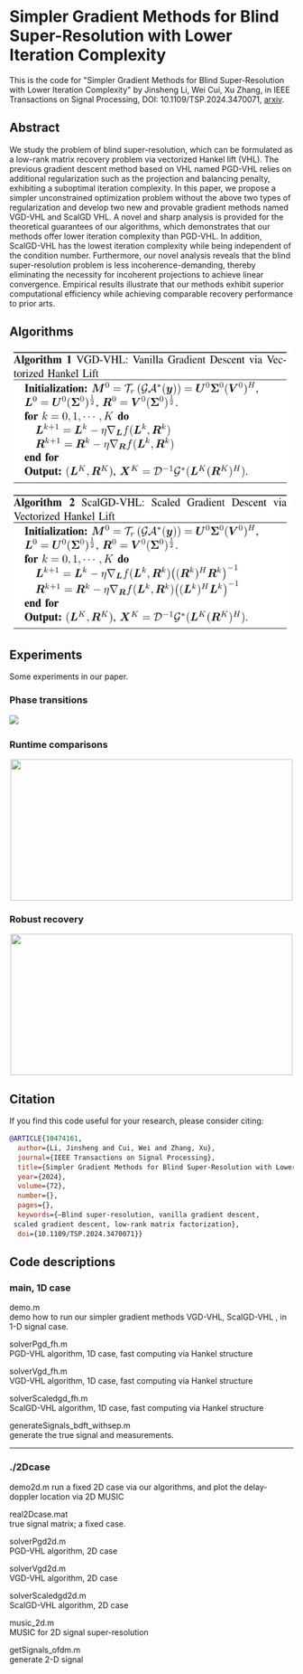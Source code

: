 # Simpler Gradient Methods for Blind Super-Resolution with Lower Iteration Complexity 

This is the code for "Simpler Gradient Methods for Blind Super-Resolution with Lower Iteration Complexity" by Jinsheng Li, Wei Cui, Xu Zhang, 
in IEEE Transactions on Signal Processing, DOI: 10.1109/TSP.2024.3470071, [arxiv](https://arxiv.org/abs/2403.09031).
## Abstract
We study the problem of blind super-resolution, which can be formulated as a low-rank matrix recovery problem via vectorized Hankel lift (VHL). The previous gradient descent
 method based on VHL named PGD-VHL relies on additional
 regularization such as the projection and balancing penalty,
 exhibiting a suboptimal iteration complexity. In this paper, we
 propose a simpler unconstrained optimization problem without
 the above two types of regularization and develop two new
 and provable gradient methods named VGD-VHL and ScalGD
VHL. A novel and sharp analysis is provided for the theoretical
 guarantees of our algorithms, which demonstrates that our
 methods offer lower iteration complexity than PGD-VHL. In
 addition, ScalGD-VHL has the lowest iteration complexity while
 being independent of the condition number. Furthermore, our
 novel analysis reveals that the blind super-resolution problem is
 less incoherence-demanding, thereby eliminating the necessity for
 incoherent projections to achieve linear convergence. Empirical
 results illustrate that our methods exhibit superior computational
 efficiency while achieving comparable recovery performance to
 prior arts.
## Algorithms
<div align=left> <img src=fig/algs.JPG width="500" height="500" align="center" />  </div>  

## Experiments   
Some experiments in our paper.  
### Phase transitions  
![](fig/pst.png)
###  Runtime comparisons
<div align=center> <img src=fig/Time_comparisons.png width="500" height="250" align="center" />  </div>
 
###  Robust recovery  
 <div align=center> <img src=fig/robust_recovery.png width="500" height="250" align="center" /> </div>


## Citation
If you find this code useful for your research, please consider citing:
```bibtex
@ARTICLE{10474161,
  author={Li, Jinsheng and Cui, Wei and Zhang, Xu},
  journal={IEEE Transactions on Signal Processing}, 
  title={Simpler Gradient Methods for Blind Super-Resolution with Lower Iteration Complexity}, 
  year={2024},
  volume={72},
  number={},
  pages={},
  keywords={—Blind super-resolution, vanilla gradient descent,
 scaled gradient descent, low-rank matrix factorization},
  doi={10.1109/TSP.2024.3470071}}
```
## Code descriptions
### main, 1D case 
demo.m   
demo how to run our simpler gradient methods VGD-VHL, ScalGD-VHL , in 1-D signal case.  
   

solverPgd_fh.m   
PGD-VHL algorithm, 1D case, fast computing via Hankel structure 

solverVgd_fh.m   
VGD-VHL algorithm, 1D case, fast computing via Hankel structure 


solverScaledgd_fh.m  
ScalGD-VHL algorithm, 1D case, fast computing via Hankel structure 

generateSignals_bdft_withsep.m  
generate the true signal and measurements.  

--------------------------------------------------------------------------------
### ./2Dcase  

demo2d.m 
 run a fixed 2D case via our algorithms, and plot the delay-doppler location via 2D MUSIC 

real2Dcase.mat  
true signal matrix; a fixed case. 

solverPgd2d.m  
PGD-VHL algorithm, 2D case 

solverVgd2d.m  
VGD-VHL algorithm, 2D case  

solverScaledgd2d.m   
ScalGD-VHL algorithm, 2D case  

music_2d.m  
MUSIC for 2D  signal super-resolution  

getSignals_ofdm.m  
generate 2-D  signal 
